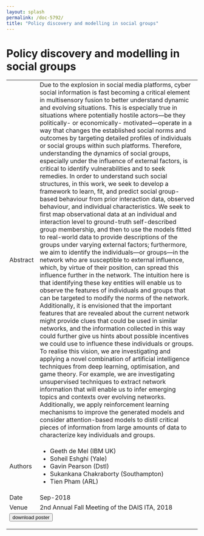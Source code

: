 ```yaml
---
layout: splash
permalink: /doc-5792/
title: "Policy discovery and modelling in social groups"
---
```


# Policy discovery and modelling in social groups

<table>
    <tbody>
    <tr>
        <td>Abstract</td>
        <td>Due to the explosion in social media platforms, cyber social information is fast becoming a critical element in multisensory fusion to better understand dynamic and evolving situations. This is especially true in situations where potentially hostile actors—be they politically- or economically- motivated—operate in a way that changes the established social norms and outcomes by targeting detailed profiles of individuals or social groups within such platforms. Therefore, understanding the dynamics of social groups, especially under the influence of external factors, is critical to identify vulnerabilities and to seek remedies. In order to understand such social structures, in this work, we seek to develop a framework to learn, fit, and predict social group-based behaviour from prior interaction data, observed behaviour, and individual characteristics. We seek to first map observational data at an individual and interaction level to ground-truth self-described group membership, and then to use the models fitted to real-world data to provide descriptions of the groups under varying external factors; furthermore, we aim to identify the individuals—or groups—in the network who are susceptible to external influence, which, by virtue of their position, can spread this influence further in the network. The intuition here is that identifying these key entities will enable us to observe the features of individuals and groups that can be targeted to modify the norms of the network. Additionally, it is envisioned that the important features that are revealed about the current network might provide clues that could be used in similar networks, and the information collected in this way could further give us hints about possible incentives we could use to influence these individuals or groups. To realise this vision, we are investigating and applying a novel combination of artificial intelligence techniques from deep learning, optimisation, and game theory. For example, we are investigating unsupervised techniques to extract network information that will enable us to infer emerging topics and contexts over evolving networks. Additionally, we apply reinforcement learning mechanisms to improve the generated models and consider attention-based models to distil critical pieces of information from large amounts of data to characterize key individuals and groups.</td>
    </tr>
    <tr>
        <td>Authors</td>
        <td>
            <ul>
                <li>Geeth de Mel (IBM UK)</li>
                <li>Soheil Eshghi (Yale)</li>
                <li>Gavin Pearson (Dstl)</li>
                <li>Sukankana Chakraborty (Southampton)</li>
                <li>Tien Pham (ARL)</li>
            </ul>
        </td>
    </tr>
    <tr>
        <td>Date</td>
        <td>Sep-2018</td>
    </tr>
    <tr>
        <td>Venue</td>
        <td>2nd Annual Fall Meeting of the DAIS ITA, 2018</td>
    </tr>
        <tr>
            <td colspan="2">
                <form method="get" action="https://dais-ita.org/sites/default/files/2443_poster.pdf">
                    <button type="submit">download poster</button>
                </form>
            </td>
        </tr>
    </tbody>
</table>
